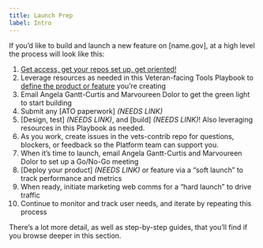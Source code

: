 ```yaml
---
title: Launch Prep
label: Intro
---
```

If you’d like to build and launch a new feature on [name.gov], at a high level the process will look like this:

1. [Get access, get your repos set up, get oriented!](/docs/development-process/getting-started)
2. Leverage resources as needed in this Veteran-facing Tools Playbook to [define the product or feature](/docs/defining-the-project/intro) you’re creating
3. Email Angela Gantt-Curtis and Marvoureen Dolor to get the green light to start building
4. Submit any [ATO paperwork] *(NEEDS LINK)*
5. [Design, test] *(NEEDS LINK)*, and [build] *(NEEDS LINK)*! Also leveraging resources in this Playbook as needed.
6. As you work, create issues in the vets-contrib repo for questions, blockers, or feedback so the Platform team can support you.
7. When it’s time to launch, email Angela Gantt-Curtis and Marvoureen Dolor to set up a Go/No-Go meeting
8. [Deploy your product] *(NEEDS LINK)* or feature via a “soft launch” to track performance and metrics
9. When ready, initiate marketing web comms for a “hard launch” to drive traffic
10. Continue to monitor and track user needs, and iterate by repeating this process

There’s a lot more detail, as well as step-by-step guides, that you’ll find if you browse deeper in this section.
